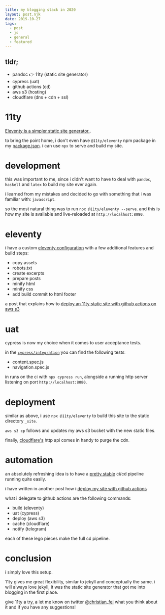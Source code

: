 ```yaml
---
title: my blogging stack in 2020
layout: post.njk
date: 2019-10-27
tags:
  - post
  - js
  - general
  - featured
---
```


## tldr;

- pandoc 👉 11ty (static site generator)
- cypress (uat)
- github actions (cd)
- aws s3 (hosting)
- cloudflare (dns + cdn + ssl)

# 11ty

[Eleventy is a simpler static site generator.](https://www.11ty.io).

to bring the point home, i don't even have `@11ty/eleventy` npm package in my [package.json](https://github.com/christian-fei/christian-fei.github.io/blob/master/package.json). i can use `npx` to serve and build my site.

# development

this was important to me, since i didn't want to have to deal with `pandoc`, `haskell` and `latex` to build my site ever again.

i learned from my mistakes and decided to go with something that i was familiar with: `javascript`.

so the most natural thing was to run `npx @11ty/eleventy --serve`. and this is how my site is available and live-reloaded at `http://localhost:8080`.

# eleventy

i have a custom [eleventy configuration](https://github.com/christian-fei/christian-fei.github.io/blob/master/.eleventy.js) with a few additional features and build steps:

- copy assets
- robots.txt
- create excerpts
- prepare posts
- minify html
- minify css
- add build commit to html footer

a post that explains how to [deploy an 11ty static site with github actions on aws s3](/posts/2019-08-29-Deploy-Eleventy-site-with-Github-Actions-on-AWS-S3/)

# uat

cypress is now my choice when it comes to user acceptance tests.

in the [`cypress/integration`](https://github.com/christian-fei/christian-fei.github.io/tree/master/cypress/integration) you can find the following tests:

- content.spec.js
- navigation.spec.js

in runs on the ci with `npx cypress run`, alongside a running http server listening on port `http://localhost:8080`.

# deployment

similar as above, i use `npx @11ty/eleventy` to build this site to the static directory `_site`.

`aws s3 cp` follows and updates my aws s3 bucket with the new static files.

finally, [cloudflare's](https://www.cloudflare.com) http api comes in handy to purge the cdn.

# automation

an absolutely refreshing idea is to have a [pretty stable](https://github.com/christian-fei/christian-fei.github.io/actions) ci/cd pipeline running quite easily.

i have written in another post how i [deploy my site with github actions](https://christianfei.com/posts/2019-08-29-Deploy-Eleventy-site-with-Github-Actions-on-AWS-S3/)

what i delegate to github actions are the following commands:

- build (eleventy)
- uat (cypress)
- deploy (aws s3)
- cache (cloudflare)
- notify (telegram)

each of these lego pieces make the full cd pipeline.

# conclusion

i simply love this setup.

11ty gives me great flexibility, similar to jekyll and conceptually the same.
i will always love jekyll, it was the static site generator that got me into blogging in the first place.

give 11ty a try, a let me know on twitter [@christian_fei](https://twitter.com/christian_fei) what you think about it and if you have any suggestions!
